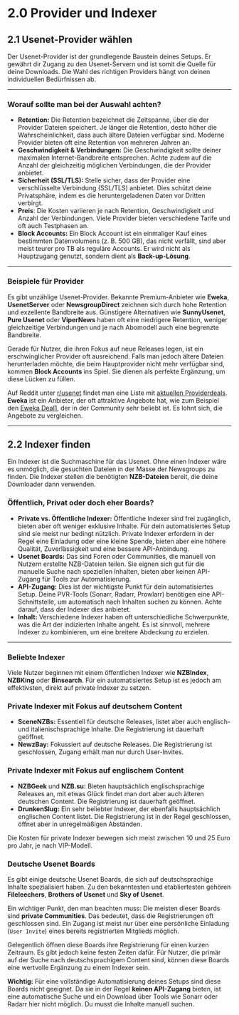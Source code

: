 # 2.0 Provider und Indexer

## 2.1 Usenet-Provider wählen

Der Usenet-Provider ist der grundlegende Baustein deines Setups. Er gewährt dir Zugang zu den Usenet-Servern und ist somit die Quelle für deine Downloads. Die Wahl des richtigen Providers hängt von deinen individuellen Bedürfnissen ab.

---

### Worauf sollte man bei der Auswahl achten?

* **Retention:** Die Retention bezeichnet die Zeitspanne, über die der Provider Dateien speichert. Je länger die Retention, desto höher die Wahrscheinlichkeit, dass auch ältere Dateien verfügbar sind. Moderne Provider bieten oft eine Retention von mehreren Jahren an.
* **Geschwindigkeit & Verbindungen:** Die Geschwindigkeit sollte deiner maximalen Internet-Bandbreite entsprechen. Achte zudem auf die Anzahl der gleichzeitig möglichen Verbindungen, die der Provider anbietet.
* **Sicherheit (SSL/TLS):** Stelle sicher, dass der Provider eine verschlüsselte Verbindung (SSL/TLS) anbietet. Dies schützt deine Privatsphäre, indem es die heruntergeladenen Daten vor Dritten verbirgt.
* **Preis**: Die Kosten variieren je nach Retention, Geschwindigkeit und Anzahl der Verbindungen. Viele Provider bieten verschiedene Tarife und oft auch Testphasen an.
* **Block Accounts:** Ein Block Account ist ein einmaliger Kauf eines bestimmten Datenvolumens (z. B. 500 GB), das nicht verfällt, sind aber meist teurer pro TB als reguläre Accounts. Er wird nicht als Hauptzugang genutzt, sondern dient als **Back-up-Lösung**.

---

### Beispiele für Provider

Es gibt unzählige Usenet-Provider. Bekannte Premium-Anbieter wie **Eweka**, **UsenetServer** oder **NewsgroupDirect** zeichnen sich durch hohe Retention und exzellente Bandbreite aus. Günstigere Alternativen wie **SunnyUsenet**, **Pure Usenet** oder **ViperNews** haben oft eine niedrigere Retention, weniger gleichzeitige Verbindungen und je nach Abomodell auch eine begrenzte Bandbreite.

Gerade für Nutzer, die ihren Fokus auf neue Releases legen, ist ein erschwinglicher Provider oft ausreichend. Falls man jedoch ältere Dateien herunterladen möchte, die beim Hauptprovider nicht mehr verfügbar sind, kommen **Block Accounts** ins Spiel. Sie dienen als perfekte Ergänzung, um diese Lücken zu füllen.

Auf Reddit unter [r/usenet](https://www.reddit.com/r/usenet/) findet man eine Liste mit [aktuellen Providerdeals](https://www.reddit.com/r/usenet/wiki/providerdeals/). **Eweka** ist ein Anbieter, der oft attraktive Angebote hat, wie zum Beispiel den [Eweka Deal1](https://www.eweka.nl/en/landing/promo-deal-evm-e), der in der Community sehr beliebt ist. Es lohnt sich, die Angebote zu vergleichen.

---

## 2.2 Indexer finden

Ein Indexer ist die Suchmaschine für das Usenet. Ohne einen Indexer wäre es unmöglich, die gesuchten Dateien in der Masse der Newsgroups zu finden. Die Indexer stellen die benötigten **NZB-Dateien** bereit, die deine Downloader dann verwenden.

### Öffentlich, Privat oder doch eher Boards?

* **Private vs. Öffentliche Indexer:** Öffentliche Indexer sind frei zugänglich, bieten aber oft weniger exklusive Inhalte. Für dein automatisiertes Setup sind sie meist nur bedingt nützlich. Private Indexer erfordern in der Regel eine Einladung oder eine kleine Spende, bieten aber eine höhere Qualität, Zuverlässigkeit und eine bessere API-Anbindung.
* **Usenet Boards:** Das sind Foren oder Communities, die manuell von Nutzern erstellte NZB-Dateien teilen. Sie eignen sich gut für die manuelle Suche nach speziellen Inhalten, bieten aber keinen API-Zugang für Tools zur Automatisierung.
* **API-Zugang:** Dies ist der wichtigste Punkt für dein automatisiertes Setup. Deine PVR-Tools (Sonarr, Radarr, Prowlarr) benötigen eine API-Schnittstelle, um automatisch nach Inhalten suchen zu können. Achte darauf, dass der Indexer dies anbietet.
* **Inhalt:** Verschiedene Indexer haben oft unterschiedliche Schwerpunkte, was die Art der indizierten Inhalte angeht. Es ist sinnvoll, mehrere Indexer zu kombinieren, um eine breitere Abdeckung zu erzielen.

---

### Beliebte Indexer

Viele Nutzer beginnen mit einem öffentlichen Indexer wie **NZBIndex**, **NZBKing** oder **Binsearch**. Für ein automatisiertes Setup ist es jedoch am effektivsten, direkt auf private Indexer zu setzen.

### Private Indexer mit Fokus auf deutschem Content

* **SceneNZBs:** Essentiell für deutsche Releases, listet aber auch englisch- und italienischsprachige Inhalte. Die Registrierung ist dauerhaft geöffnet.
* **NewzBay:** Fokussiert auf deutsche Releases. Die Registrierung ist geschlossen, Zugang erhält man nur durch User-Invites.

### Private Indexer mit Fokus auf englischem Content

* **NZBGeek** und **NZB.su:** Bieten hauptsächlich englischsprachige Releases an, mit etwas Glück findet man dort aber auch älteren deutschen Content. Die Registrierung ist dauerhaft geöffnet.
* **DrunkenSlug:** Ein sehr beliebter Indexer, der ebenfalls hauptsächlich englischen Content listet. Die Registrierung ist in der Regel geschlossen, öffnet aber in unregelmäßigen Abständen.

Die Kosten für private Indexer bewegen sich meist zwischen 10 und 25 Euro pro Jahr, je nach VIP-Modell.

### Deutsche Usenet Boards

Es gibt einige deutsche Usenet Boards, die sich auf deutschsprachige Inhalte spezialisiert haben. Zu den bekanntesten und etabliertesten gehören **Fileleechers**, **Brothers of Usenet** und **Sky of Usenet**.

Ein wichtiger Punkt, den man beachten muss: Die meisten dieser Boards sind **private Communities**. Das bedeutet, dass die Registrierungen oft geschlossen sind. Ein Zugang ist meist nur über eine persönliche Einladung (`User Invite`) eines bereits registrierten Mitglieds möglich.

Gelegentlich öffnen diese Boards ihre Registrierung für einen kurzen Zeitraum. Es gibt jedoch keine festen Zeiten dafür. Für Nutzer, die primär auf der Suche nach deutschsprachigem Content sind, können diese Boards eine wertvolle Ergänzung zu einem Indexer sein.

**Wichtig:** Für eine vollständige Automatisierung deines Setups sind diese Boards nicht geeignet. Da sie in der Regel **keinen API-Zugang** bieten, ist eine automatische Suche und ein Download über Tools wie Sonarr oder Radarr hier nicht möglich. Du musst die Inhalte manuell suchen.
